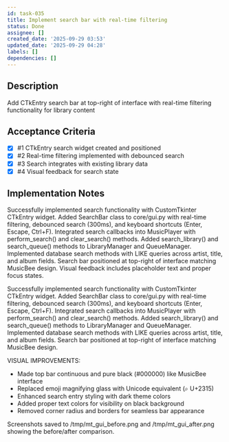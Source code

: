 ```yaml
---
id: task-035
title: Implement search bar with real-time filtering
status: Done
assignee: []
created_date: '2025-09-29 03:53'
updated_date: '2025-09-29 04:28'
labels: []
dependencies: []
---
```


## Description

Add CTkEntry search bar at top-right of interface with real-time filtering functionality for library content

## Acceptance Criteria
<!-- AC:BEGIN -->
- [x] #1 CTkEntry search widget created and positioned
- [x] #2 Real-time filtering implemented with debounced search
- [x] #3 Search integrates with existing library data
- [x] #4 Visual feedback for search state
<!-- AC:END -->

## Implementation Notes

Successfully implemented search functionality with CustomTkinter CTkEntry widget. Added SearchBar class to core/gui.py with real-time filtering, debounced search (300ms), and keyboard shortcuts (Enter, Escape, Ctrl+F). Integrated search callbacks into MusicPlayer with perform_search() and clear_search() methods. Added search_library() and search_queue() methods to LibraryManager and QueueManager. Implemented database search methods with LIKE queries across artist, title, and album fields. Search bar positioned at top-right of interface matching MusicBee design. Visual feedback includes placeholder text and proper focus states.

Successfully implemented search functionality with CustomTkinter CTkEntry widget. Added SearchBar class to core/gui.py with real-time filtering, debounced search (300ms), and keyboard shortcuts (Enter, Escape, Ctrl+F). Integrated search callbacks into MusicPlayer with perform_search() and clear_search() methods. Added search_library() and search_queue() methods to LibraryManager and QueueManager. Implemented database search methods with LIKE queries across artist, title, and album fields. Search bar positioned at top-right of interface matching MusicBee design.

VISUAL IMPROVEMENTS:
- Made top bar continuous and pure black (#000000) like MusicBee interface
- Replaced emoji magnifying glass with Unicode equivalent (⌕ U+2315) 
- Enhanced search entry styling with dark theme colors
- Added proper text colors for visibility on black background
- Removed corner radius and borders for seamless bar appearance

Screenshots saved to /tmp/mt_gui_before.png and /tmp/mt_gui_after.png showing the before/after comparison.
